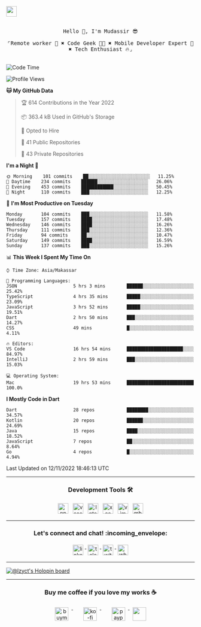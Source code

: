 

<a href = "mailto: hey.mudassir@gmail.com">
<img src="https://github.com/ukieTux/ukieTux/blob/master/open2work.svg"  height=28  /></a>
<br/>
<br/>
<p align="center">
  <samp>
   Hello 👋,  I'm Mudassir 😎
    <br><br>
    ⌜Remote worker 💼 ✖︎ Code Geek 👨‍💻 ✖︎  Mobile Developer Expert 📱 ✖︎ Tech Enthusiast 🔥⌟
  </samp>
<br><br>


<!--START_SECTION:waka-->
![Code Time](http://img.shields.io/badge/Code%20Time-4%2C269%20hrs%2038%20mins-blue)

![Profile Views](http://img.shields.io/badge/Profile%20Views-3-blue)

**🐱 My GitHub Data** 

> 🏆 614 Contributions in the Year 2022
 > 
> 📦 363.4 kB Used in GitHub's Storage 
 > 
> 💼 Opted to Hire
 > 
> 📜 41 Public Repositories 
 > 
> 🔑 43 Private Repositories  
 > 
**I'm a Night 🦉** 

```text
🌞 Morning    101 commits    ██░░░░░░░░░░░░░░░░░░░░░░░   11.25% 
🌆 Daytime    234 commits    ██████░░░░░░░░░░░░░░░░░░░   26.06% 
🌃 Evening    453 commits    ████████████░░░░░░░░░░░░░   50.45% 
🌙 Night      110 commits    ███░░░░░░░░░░░░░░░░░░░░░░   12.25%

```
📅 **I'm Most Productive on Tuesday** 

```text
Monday       104 commits    ███░░░░░░░░░░░░░░░░░░░░░░   11.58% 
Tuesday      157 commits    ████░░░░░░░░░░░░░░░░░░░░░   17.48% 
Wednesday    146 commits    ████░░░░░░░░░░░░░░░░░░░░░   16.26% 
Thursday     111 commits    ███░░░░░░░░░░░░░░░░░░░░░░   12.36% 
Friday       94 commits     ██░░░░░░░░░░░░░░░░░░░░░░░   10.47% 
Saturday     149 commits    ████░░░░░░░░░░░░░░░░░░░░░   16.59% 
Sunday       137 commits    ███░░░░░░░░░░░░░░░░░░░░░░   15.26%

```


📊 **This Week I Spent My Time On** 

```text
⌚︎ Time Zone: Asia/Makassar

💬 Programming Languages: 
JSON                     5 hrs 3 mins        ██████░░░░░░░░░░░░░░░░░░░   25.42% 
TypeScript               4 hrs 35 mins       █████░░░░░░░░░░░░░░░░░░░░   23.09% 
JavaScript               3 hrs 52 mins       █████░░░░░░░░░░░░░░░░░░░░   19.51% 
Dart                     2 hrs 50 mins       ███░░░░░░░░░░░░░░░░░░░░░░   14.27% 
CSS                      49 mins             █░░░░░░░░░░░░░░░░░░░░░░░░   4.11%

🔥 Editors: 
VS Code                  16 hrs 54 mins      █████████████████████░░░░   84.97% 
IntelliJ                 2 hrs 59 mins       ███░░░░░░░░░░░░░░░░░░░░░░   15.03%

💻 Operating System: 
Mac                      19 hrs 53 mins      █████████████████████████   100.0%

```

**I Mostly Code in Dart** 

```text
Dart                     28 repos            ████████░░░░░░░░░░░░░░░░░   34.57% 
Kotlin                   20 repos            ██████░░░░░░░░░░░░░░░░░░░   24.69% 
Java                     15 repos            ████░░░░░░░░░░░░░░░░░░░░░   18.52% 
JavaScript               7 repos             ██░░░░░░░░░░░░░░░░░░░░░░░   8.64% 
Go                       4 repos             █░░░░░░░░░░░░░░░░░░░░░░░░   4.94%

```



 Last Updated on 12/11/2022 18:46:13 UTC
<!--END_SECTION:waka-->



---

<h3 align="center">Development Tools 🛠</h3>


<p align="center">

  <!-- For more icons please follow  https://github.com/ukieTux/ColoredBadges -->

  <img src="https://github.com/ukieTux/ukieTux/blob/master/assets/npm.svg" alt="npm" style="vertical-align:top;margin:4px" height=28>
  <img src="https://github.com/ukieTux/ukieTux/blob/master/assets/visualstudio_code.svg" alt="vscode" style="vertical-align:top; margin:4px" height=28>
  <img src="https://github.com/ukieTux/ukieTux/blob/master/assets/jetbrains_intellij.svg" alt="Intellij CE" style="vertical-align:top; margin:4px" height=28>
   <img src="https://github.com/ukieTux/ukieTux/blob/master/assets/xcode.svg" alt="xcode" style="vertical-align:top; margin:4px" height=28>
    <img src="https://github.com/ukieTux/ukieTux/blob/master/assets/vim.svg" alt="vim" style="vertical-align:top; margin:4px" height=28>
    
   <img src="https://github.com/ukieTux/ukieTux/blob/master/assets/mac.svg" alt="mbp2018" style="vertical-align:top; margin:4px" height=28>

---

<h3 align="center">Let's connect and chat! :incoming_envelope:</h3>
<p align="center">
  <a href="https://www.linkedin.com/in/mudassir-321462139/" target="_blank">
    <img src="https://github.com/ukieTux/ukieTux/blob/master/assets/linkedin.svg" alt="linkedin" style="vertical-align:top; margin:4px" height=28>
  </a>
  <a href="https://t.me/ukieTux" target="_blank">
    <img src="https://github.com/ukieTux/ukieTux/blob/master/assets/telegram.svg" alt="telegram" style="vertical-align:top; margin:4px" height=28>
  </a>
  <a href="https://twitter.com/ukieTux" target="_blank">
    <img src="https://github.com/ukieTux/ukieTux/blob/master/assets/twitter.svg" alt="twitter" style="vertical-align:top; margin:4px" height=28>
  </a>
  <a href="https://api.whatsapp.com/send?phone=628114441069&text=&source=&data=&app_absent=" target="_blank">
    <img src="https://github.com/ukieTux/ukieTux/blob/master/assets/whatsapp.svg" alt="whatsapp" style="vertical-align:top; margin:4px" height=28>
  </a>
</p>

---
[![@lzyct's Holopin board](https://holopin.me/lzyct)](https://holopin.io/@lzyct)

---
<h3 align="center">Buy me coffee if you love my works ☕️</h3>
<p align="center">
  <a href="https://www.buymeacoffee.com/Lzyct" target="_blank">
    <img src="https://www.buymeacoffee.com/assets/img/guidelines/download-assets-sm-2.svg" alt="buymeacoffe" style="vertical-align:top; margin:8px" height="36">
  </a>&nbsp;&nbsp;&nbsp;&nbsp;
   <a href="https://ko-fi.com/Lzyct" target="_blank">
    <img src="https://help.ko-fi.com/system/photos/3604/0095/9793/logo_circle.png" alt="ko-fi" style="vertical-align:top; margin:8px" height="36">
  </a>&nbsp;&nbsp;&nbsp;&nbsp;
  <a href="https://paypal.me/ukieTux" target="_blank">
    <img src="https://blog.zoom.us/wp-content/uploads/2019/08/paypal.png" alt="paypal" style="vertical-align:top; margin:8px" height="36">
  </a>
  <a href="https://saweria.co/Lzyct" target="_blank">
   <img src="https://1.bp.blogspot.com/-7OuHSxaNk6A/X92QPg8L9kI/AAAAAAAAG0E/lUzKf_uuVP8jCqvXpA7juh_l-TfK2jnbwCLcBGAsYHQ/s16000/SAWERIA.webp" style="vertical-align:top; margin:8px" height="36">
  </a>
</p>
<br><br>
